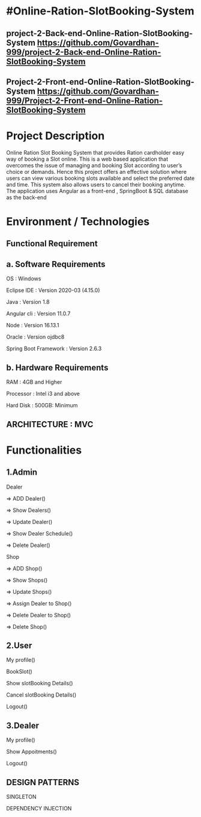 #Online-Ration-SlotBooking-System
======================================
project-2-Back-end-Online-Ration-SlotBooking-System
https://github.com/Govardhan-999/project-2-Back-end-Online-Ration-SlotBooking-System
------------------------------------------------------------------------------------------
Project-2-Front-end-Online-Ration-SlotBooking-System
https://github.com/Govardhan-999/Project-2-Front-end-Online-Ration-SlotBooking-System
------------------------------------------------------------------------------------------

Project Description
==========================
Online Ration Slot Booking System that provides Ration cardholder easy way of booking a Slot online.
This is a web based application that overcomes the issue of managing and booking Slot according to user’s choice or demands.
Hence this project offers an effective solution where users can view various booking slots available and select the preferred date and time. 
This system also allows users to cancel their booking anytime. 
The application uses Angular as a front-end , SpringBoot & SQL database as the back-end


Environment / Technologies
==========================
Functional Requirement
------------------------
a. Software Requirements
-------------------------------
OS : Windows

Eclipse IDE : Version 2020-03 (4.15.0)

Java : Version 1.8

Angular cli : Version 11.0.7

Node : Version 16.13.1

Oracle : Version ojdbc8


Spring Boot Framework : Version 2.6.3

b. Hardware Requirements
-----------------------
RAM : 4GB and Higher

Processor : Intel i3 and above

Hard Disk : 500GB: Minimum


ARCHITECTURE : MVC
--------------------


Functionalities
============
1.Admin
-----------
Dealer

=> ADD Dealer()

=> Show Dealers()

=> Update Dealer()

=> Show Dealer Schedule()

=> Delete Dealer()

Shop

=> ADD Shop()

=> Show Shops()

=> Update Shops()

=> Assign Dealer to Shop()

=> Delete Dealer to Shop()

=> Delete Shop()

2.User
--------------
My profile()

BookSlot()

Show slotBooking Details()

Cancel slotBooking Details()

Logout()

3.Dealer
------------
My profile()

Show Appoitments()

Logout()

DESIGN PATTERNS
---------------
SINGLETON

DEPENDENCY INJECTION


